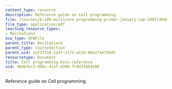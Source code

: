 ```yaml
---
content_type: resource
description: Reference guide on Cell programming.
file: /courses/6-189-multicore-programming-primer-january-iap-2007/404bfec2d60c41af4399fc9d31d6450d_cell_mini_ref.pdf
file_type: application/pdf
learning_resource_types:
- Recitations
ocw_type: OCWFile
parent_title: Recitations
parent_type: CourseSection
parent_uid: 1a727310-1a37-c171-a13d-06e2fa6799d5
resourcetype: Document
title: Cell programming mini-reference
uid: 404bfec2-d60c-41af-4399-fc9d31d6450d
---
```

Reference guide on Cell programming.